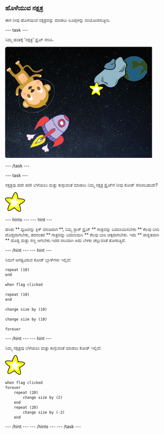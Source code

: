 ## ಹೊಳೆಯುವ ನಕ್ಷತ್ರ

ಈಗ ನೀವು ಹೊಳೆಯುವ ನಕ್ಷತ್ರವನ್ನು ಮಾಡಲು ಲೂಪ್ಗಳನ್ನು ಸಂಯೋಜಿಸುತ್ತೀರಿ.

\--- task \---

ನಿಮ್ಮ ಹಂತಕ್ಕೆ 'ನಕ್ಷತ್ರ' ಸ್ಪ್ರೈಟ್ ಸೇರಿಸಿ.

![ಸ್ಟಾರ್ ಸ್ಪ್ರೈಟ್ ಅನ್ನು ಸೇರಿಸಲು](images/space-star-sprite.png)

\--- /task \---

\--- task \---

ನಕ್ಷತ್ರವು ಪದೇ ಪದೇ ಬೆಳೆಯಲು ಮತ್ತು ಕುಗ್ಗುವಂತೆ ಮಾಡಲು ನಿಮ್ಮ ನಕ್ಷತ್ರ ಸ್ಪ್ರೈಟ್‌ಗೆ ನೀವು ಕೋಡ್ ಸೇರಿಸಬಹುದೇ?

![ಹೊಳೆಯುವ ನಕ್ಷತ್ರವನ್ನು ಪರೀಕ್ಷಿಸುವುದು](images/sprite-star.png)

\--- hints \--- \--- hint \---

ಹಸಿರು ** ಧ್ವಜವನ್ನು ಕ್ಲಿಕ್ ಮಾಡಿದಾಗ **, ನಿಮ್ಮ ಸ್ಟಾರ್ ಸ್ಪ್ರೈಟ್ ** ಗಾತ್ರವನ್ನು ಬದಲಾಯಿಸಬೇಕು ** ಕೆಲವು ಬಾರಿ ದೊಡ್ಡದಾಗಬೇಕು, ತದನಂತರ ** ಗಾತ್ರವನ್ನು ಬದಲಾಯಿಸಿ ** ಕೆಲವು ಬಾರಿ ಚಿಕ್ಕದಾಗಬೇಕು. ಇದು ** ಶಾಶ್ವತವಾಗಿ ** ದೊಡ್ಡ ಮತ್ತು ಸಣ್ಣ ಆಗಬೇಕು.ಇದರ ಸಲುವಾಗಿ ಅದು ಬೆಳಕು ಚೆಲ್ಲುವಂತೆ ತೋರುತ್ತಿದೆ.

\--- /hint \--- \--- hint \---

ನಿಮಗೆ ಅಗತ್ಯವಿರುವ ಕೋಡ್ ಬ್ಲಾಕ್‌ಗಳು ಇಲ್ಲಿವೆ:

```blocks3
repeat (10)
end

when flag clicked

repeat (10)
end

change size by (10)

change size by (10)

forever
```

\--- /hint \--- \--- hint \---

ನಿಮ್ಮ ನಕ್ಷತ್ರವು ಬೆಳೆಯಲು ಮತ್ತು ಕುಗ್ಗುವಂತೆ ಮಾಡಲು ಕೋಡ್ ಇಲ್ಲಿದೆ:

![ಸ್ಟಾರ್ ಸ್ಪ್ರೈಟ್](images/sprite-star.png)

```blocks3
when flag clicked
forever
    repeat (20)
        change size by (2)
    end
    repeat (20)
        change size by (-2)
    end

```

\--- /hint \--- \--- /hints \--- \--- /task \---